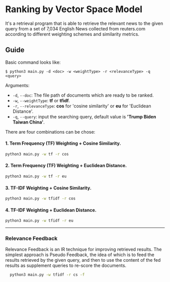 # Ranking by Vector Space Model

It's a retrieval program that is able to retrieve the relevant news to the given query from a set of 7,034 English News collected from reuters.com according to different weighting schemes and similarity metrics.

## Guide

Basic command looks like:

`$ python3 main.py -d <doc> -w <weightType> -r <relevanceType> -q <query>`

Arguments:
- `-d`, `--doc`: The file path of documents which are ready to be ranked.
- `-w`, `--weightType`: **tf** or **tfidf**.
- `-r`, `--relevanceType`: **cos** for 'cosine similarity' or **eu** for 'Euclidean Distance'.
- `-q`, `--query`: input the searching query, default value is **'Trump Biden Taiwan China'**.
  

There are four combinations can be chose:

#### 1. Term Frequency (TF) Weighting + Cosine Similarity.
  ```bash
  python3 main.py -w tf -r cos
  ```
 #### 2. Term Frequency (TF) Weighting + Euclidean Distance.
  ```bash
  python3 main.py -w tf -r eu
  ```
  #### 3. TF-IDF Weighting + Cosine Similarity.
  ```bash
  python3 main.py -w tfidf -r cos
  ```
  #### 4. TF-IDF Weighting + Euclidean Distance.
  ```bash
  python3 main.py -w tfidf -r eu
  ```

  ---
### Relevance Feedback
Relevance Feedback is an IR technique for improving retrieved results. The simplest approach is Pseudo Feedback, the idea of which is to feed the results retrieved by the given query, and then to use the content of the fed results as supplement queries to re-score the documents.

```bash
  python3 main.py -w tfidf -r cs -f
  ```